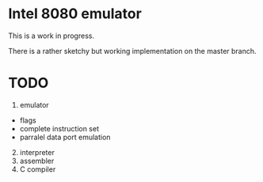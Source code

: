 # Intel 8080 emulator

This is a work in progress.

There is a rather sketchy but working implementation on the master branch.

# TODO

1. emulator
  * flags
  * complete instruction set
  * parralel data port emulation
2. interpreter
3. assembler
4. C compiler
